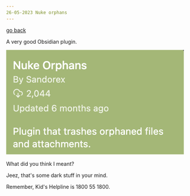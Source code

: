 ```yaml
---
26-05-2023 Nuke orphans
---
```


[go back](Articles/Articles.md)

A very good Obsidian plugin.

![](Screenshot%202023-05-26%20at%208.03.26%20am.png)

What did you think I meant?

Jeez, that's some dark stuff in your mind.

Remember, Kid's Helpline is 1800 55 1800.


